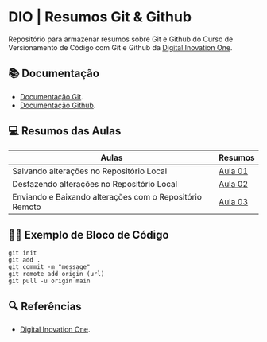 # DIO | Resumos Git & Github

Repositório para armazenar resumos sobre Git e Github do Curso de Versionamento de Código com Git e Github da [Digital Inovation One](https://www.dio.me).

## 📚 Documentação

- [Documentação Git](https://git-scm.com).
- [Documentação Github](https://docs.github.com).

## 💻 Resumos das Aulas

| Aulas | Resumos |
|-------|---------|
| Salvando alterações no Repositório Local | [Aula 01](resumos/aula-01.md) |
| Desfazendo alterações no Repositório Local | [Aula 02](resumos/aula-02.md) |
| Enviando e Baixando alterações com o Repositório Remoto | [Aula 03](resumos/aula-03.md) |

## 👨‍💻 Exemplo de Bloco de Código

```
git init
git add .
git commit -m "message"
git remote add origin (url)
git pull -u origin main
```

## 🔍 Referências

- [Digital Inovation One](https://dio/me).
